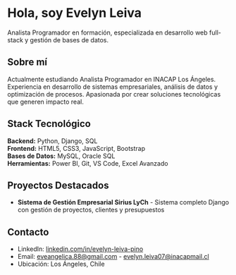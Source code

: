 # Hola, soy Evelyn Leiva

Analista Programador en formación, especializada en desarrollo web full-stack y gestión de bases de datos.

## Sobre mí
Actualmente estudiando Analista Programador en INACAP Los Ángeles. Experiencia en desarrollo de sistemas empresariales, análisis de datos y optimización de procesos. Apasionada por crear soluciones tecnológicas que generen impacto real.

## Stack Tecnológico
**Backend:** Python, Django, SQL  
**Frontend:** HTML5, CSS3, JavaScript, Bootstrap  
**Bases de Datos:** MySQL, Oracle SQL  
**Herramientas:** Power BI, Git, VS Code, Excel Avanzado

## Proyectos Destacados
- **Sistema de Gestión Empresarial Sirius LyCh** - Sistema completo Django con gestión de proyectos, clientes y presupuestos

## Contacto
- LinkedIn: [linkedin.com/in/evelyn-leiva-pino](https://www.linkedin.com/in/evelyn-leiva-pino-1a459330a)
- Email: eveangelica.88@gmail.com - evelyn.leiva07@inacapmail.cl
- Ubicación: Los Ángeles, Chile

